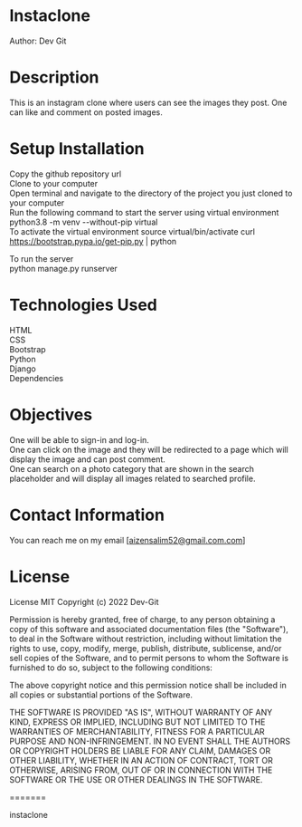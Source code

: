 # Instaclone

Author: Dev Git<br>

# Description<br>
This is an instagram clone where users can see the images they post. One can like and comment on posted images.

# Setup Installation<br>
Copy the github repository url<br>
Clone to your computer<br>
Open terminal and navigate to the directory of the project you just cloned to your computer<br>
Run the following command to start the server using virtual environment python3.8 -m venv --without-pip virtual<br>
To activate the virtual environment source virtual/bin/activate curl https://bootstrap.pypa.io/get-pip.py | python<br>

To run the server<br>
python manage.py runserver

# Technologies Used<br>
HTML<br>
CSS<br>
Bootstrap<br>
Python<br>
Django<br>
Dependencies<br>

# Objectives<br>
One will be able to sign-in and log-in.<br>
One can click on the image and they will be redirected to a page which will display the image and can post comment.<br>
One can search on a photo category that are shown in the search placeholder and will display all images related to searched profile.

# Contact Information<br>
You can reach me on my email [aizensalim52@gmail.com.com]

# License<br>
License MIT Copyright (c) 2022 Dev-Git

Permission is hereby granted, free of charge, to any person obtaining a copy of this software and associated documentation files (the "Software"), to deal in the Software without restriction, including without limitation the rights to use, copy, modify, merge, publish, distribute, sublicense, and/or sell copies of the Software, and to permit persons to whom the Software is furnished to do so, subject to the following conditions:

The above copyright notice and this permission notice shall be included in all copies or substantial portions of the Software.

THE SOFTWARE IS PROVIDED "AS IS", WITHOUT WARRANTY OF ANY KIND, EXPRESS OR IMPLIED, INCLUDING BUT NOT LIMITED TO THE WARRANTIES OF MERCHANTABILITY, FITNESS FOR A PARTICULAR PURPOSE AND NON-INFRINGEMENT. IN NO EVENT SHALL THE AUTHORS OR COPYRIGHT HOLDERS BE LIABLE FOR ANY CLAIM, DAMAGES OR OTHER LIABILITY, WHETHER IN AN ACTION OF CONTRACT, TORT OR OTHERWISE, ARISING FROM, OUT OF OR IN CONNECTION WITH THE SOFTWARE OR THE USE OR OTHER DEALINGS IN THE SOFTWARE.

=======

instaclone

